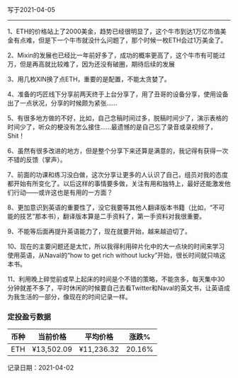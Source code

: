 写于2021-04-05

-----

1、ETH的价格站上了2000美金，趋势已经很明显了，这个牛市到达1万亿市值美金有点难，但是下一个牛市就没什么问题了，那个时候一枚ETH会过1万美金了。

2、Mixin的发展也已经比一年前好多了，成功的概率更高了，这个牛市有可能过万，但是再高就比较难了，因为还没有破圈，期待后续的发展

3、用几枚XIN换了点ETH，重要的是配置，不能太贪婪了。

4、准备的巧匠线下分享前两天终于上台分享了，用了丑哥的设备分享，使用设备出了一点状况，分享的时候颇为紧张……

5、有很多地方做的不好，比如，自己念稿时间过多，脱稿时间少了，演示表格的时间少了，听众的梗没有怎么接住……最遗憾的是自己忘了录音或录视频了，Shit！

6、虽然有很多改进的地方，但是整个分享下来还算是满意的，我记得有获得一次不错的反馈（掌声）。

7、前面的功课和练习没白做，这次分享让更多的人认识了自己，组员对我的态度都开始有所变化了。以后这样的事情要多做，关注有用和独特上，最好还能激发他们行动——或许这也是有用的一方面？

8、更加意识到英语的重要性了，没它我要等其他人翻译版本书籍（比如，“不可能的技艺”那本书），翻译版本算是二手资料了，第一手资料对我很重要。

9、不能等后面再提升英语能力了，现在就要开始，越来越迫切了。

10、现在的主要问题还是太忙，所以我得利用碎片化中的大一点块的时间来学习使用英语，从Naval的“how to get rich without lucky”开始，很长时间就只啃这本书。

11、利用晚上碎觉前或早上起床的时间是个不错的策略，不能贪多，每天集中30分钟就差不多了，平时休闲的时候要自己去看Twitter和Naval的英文书，让英语成为我生活的一部分，像现在的时间记录一样。

### 定投盈亏数据

| 币种 | 当前价格 | 平均价格 |  涨跌%  |  
| :--: | :----------: | :----------: | :-----: |
| ETH  |  ¥13,502.09 |   ¥11,236.32 | 20.16% |

记录日期：2021-04-02 
